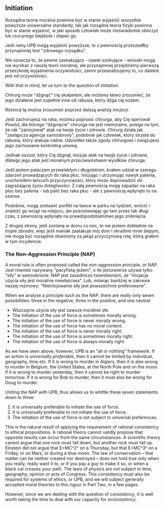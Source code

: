 ## Initiation

Rozsądna teoria moralna powinna być w stanie wyjaśnić wszystkie powyższe uniwersalne standardy, tak jak rozsądna teoria fizyki powinna być w stanie wyjaśnić, w jaki sposób człowiek może nieświadomie obliczyć łuk rzucanego bejsbola i złapać go.

Jeśli ramy UPB mogą wyjaśnić powyższe, to z pewnością przeszedłby przynajmniej test "zdrowego rozsądku".

Nie oznacza to, że pewne zaskakujące - nawet szokujące - wnioski mogą nie wynikać z naszej teorii moralnej, ale przynajmniej przejdziemy pierwszą przeszkodę wyjaśnienia oczywistości, zanim przeanalizujemy to, co dalekie jest od oczywistości.

With that in mind, let us turn to the question of *initiation*.

Chirurg może "dźgnąć" cię skalpelem, ale możemy łatwo zrozumieć, że jego działanie jest zupełnie inne od rabusia, który dźga cię nożem.

Różnicę tę można zrozumieć poprzez dalszą analizę *inicjacji*.

Jeśli zachorujesz na raka, możesz poprosić chirurga, aby Cię operował. Powód, dla którego "dźgnięcie" chirurga nie jest niemoralne, polega na tym, że rak "zainicjował" atak na twoje życie i zdrowie. Chirurg działa jak "zastępcza agencja samoobrony", podobnie jak człowiek, który strzela do rabusia, który atakuje ciebie. Udzieliłeś także zgody chirurgowi i związujesz jego zachowanie konkretną umową.

Jednak oszust, który Cię dźgnął, inicjuje atak na twoje życie i zdrowie, dlatego jego atak jest moralnym *przeciwieństwem* wysiłków chirurga.

Jeśli jestem palaczem przewlekłym i długoletnim, brałem udział w szeregu zdarzeń prowadzących do raka płuc. Inicjując i utrzymując nawyk palenia, uruchomiłem łańcuch przyczynowości, który może doprowadzić do zagrażającej życiu dolegliwości. Z całą pewnością mogę zapadać na raka płuc bez palenia - lub palić bez raka płuc - ale z pewnością wpłynęło to na szanse.

Podobnie, mogę zostawić portfel na ławce w parku na tydzień, wrócić i znaleźć go wciąż na miejscu, ale pozostawiając go tam przez tak długi czas, z pewnością wpłynęło na prawdopodobieństwo jego zniknięcia.

Z drugiej strony, jeśli zostanę w domu co noc, to nie jestem dokładnie na tropie zbrodni, więc jeśli maniak zaatakuje mój dom i okradnie mnie ślepym, nie mogę być rozsądnie obwiniony za jakąś przyczynową rolę, którą grałem w tym incydencie.

### The Non-Aggression Principle (NAP)

A moral rule is often proposed called the *non-aggression principle*, or NAP. Jest również nazywany "pacyfistą-jeżem", o ile jeżozwierze używa tylko "siły" w samoobronie. NAP jest zasadniczo twierdzeniem, że "inicjacja użycia siły jest moralnie niewłaściwa". Lub, mówiąc bardziej w zakresie naszej rozmowy: "Nieinicjowanie siły jest powszechnie preferowane".

When we analyse a principle such as the NAP, there are really only seven possibilities: three in the negative, three in the positive, and one neutral:

- Wszczęcie użycia siły jest zawsze moralnie złe.
- The initiation of the use of force is sometimes morally wrong.
- The initiation of the use of force is never morally wrong.
- The initiation of the use of force has no moral content.
- The initiation of the use of force is never morally right.
- The initiation of the use of force is sometimes morally right.
- The initiation of the use of force is always morally right.

As we have seen above, however, UPB is an “all or nothing” framework. If an action is *universally preferable*, then it cannot be limited by individual, geography, time etc. If it is wrong to murder in Algiers, then it is also wrong to murder in Belgium, the United States, at the North Pole and on the moon. If it is wrong to murder yesterday, then it cannot be right to murder tomorrow. If it is wrong for Bob to murder, then it must also be wrong for Doug to murder.

Uniting the NAP with UPB, thus allows us to whittle these seven statements down to three:

1. It is universally preferable to initiate the use of force.
2. It is universally preferable to not initiate the use of force.
3. The initiation of the use of force is not subject to universal preferences.

This is the natural result of applying the requirement of rational consistency to ethical propositions. A rational theory cannot validly propose that opposite results can occur from the same circumstances. A scientific theory cannot argue that one rock must fall down, but another rock must fall up. Einstein did not argue that E=MC^2^ on a Thursday, but that E=MC^3^ on a Friday, or on Mars, or during a blue moon. The law of conservation – that matter can be neither created nor destroyed – does not hold true only when you really, really want it to, or if you pay a guy to make it so, or when a black cat crosses your path. The laws of physics are not subject to time, geography, opinion or acts of Congress. This consistency must also be required for systems of ethics, or UPB, and we will subject generally accepted moral theories to this rigour in Part Two, in a few pages.

However, since we are dealing with the question of *consistency*, it is well worth taking the time to deal with our capacity for *inconsistency*.